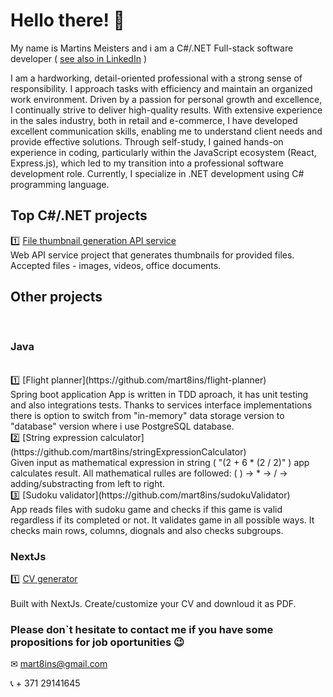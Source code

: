 # Hello there! 👋

My name is Martins Meisters and i am a C#/.NET Full-stack software developer ( [see also in LinkedIn](https://www.linkedin.com/in/martinsmeisters/) )

I am a hardworking, detail-oriented professional with a strong sense of responsibility. I approach tasks with efficiency and maintain an organized work environment. Driven by a passion for personal growth and excellence, I continually strive to deliver high-quality results. With extensive experience in the sales industry, both in retail and e-commerce, I have developed excellent communication skills, enabling me to understand client needs and provide effective solutions. Through self-study, I gained hands-on experience in coding, particularly within the JavaScript ecosystem (React, Express.js), which led to my transition into a professional software development role. Currently, I specialize in .NET development using C# programming language.

## Top C#/.NET projects
1️⃣ [File thumbnail generation API service](https://github.com/mart8ins/Thumbnail.API)  <br>
Web API service project that generates thumbnails for provided files. Accepted files - images, videos, office documents.
<br>

## Other projects
<br>

### Java
<br>
1️⃣ [Flight planner](https://github.com/mart8ins/flight-planner)  
<br>
Spring boot application App is written in TDD aproach, it has unit testing and also integrations tests. Thanks to services interface implementations there is option to switch from  "in-memory" data storage version to "database" version where i use PostgreSQL database. 
<br>
2️⃣ [String expression calculator](https://github.com/mart8ins/stringExpressionCalculator)  
<br>
Given input as mathematical expression in string ( "(2 + 6 * (2 / 2)" ) app calculates result. All mathematical rulles are followed: ( ) -> * -> / -> adding/substracting from left to right.  
<br>
3️⃣ [Sudoku validator](https://github.com/mart8ins/sudokuValidator) 
<br>
App reads files with sudoku game and checks if this game is valid regardless if its completed or not. It validates game in all possible ways. It checks main rows, columns, diognals and also checks subgroups. 
<br>

### NextJs
1️⃣ [CV generator](https://github.com/mart8ins/cv-generator)  
<br>
Built with NextJs. Create/customize your CV and downloud it as PDF.
<br>

### Please don`t hesitate to contact me if you have some propositions for job oportunities 😉  <br>

✉ mart8ins@gmail.com  <br>

📞 + 371 29141645


